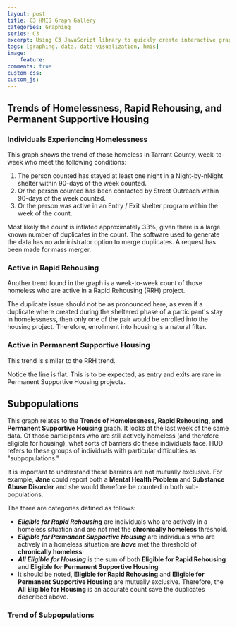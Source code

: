 ```yaml
---
layout: post
title: C3 HMIS Graph Gallery
categories: Graphing
series: C3
excerpt: Using C3 JavaScript library to quickly create interactive graphs.
tags: [graphing, data, data-visualization, hmis]
image: 
    feature: 
comments: true
custom_css:
custom_js: 
---
```


## Trends of Homelessness, Rapid Rehousing, and Permanent Supportive Housing


<link href="https://ladvien.com/projects/d3/practice/c3-0.4.15/c3.css" rel="stylesheet">  
<script src="https://d3js.org/d3.v3.min.js"></script>
<script src="https://ladvien.com/projects/d3/practice/c3-0.4.15/c3.min.js"></script>
<script src="https://ladvien.com/projects/d3/tx-601/trends-tx-601.js"></script>

<div id="chartOne"></div>

### Individuals Experiencing Homelessness
This graph shows the trend of those homeless in Tarrant County, week-to-week who meet the following conditions:

1. The person counted has stayed at least one night in a Night-by-nNight shelter within 90-days of the week counted.
2. Or the person counted has been contacted by Street Outreach within 90-days of the week counted.
3. Or the person was active in an Entry / Exit shelter program within the week of the count.

Most likely the count is inflated approximately 33%, given there is a large known number of duplicates in the count.  The software used to generate the data has no administrator option to merge duplicates.  A request has been made for mass merger.

### Active in Rapid Rehousing
Another trend found in the graph is a week-to-week count of those homeless who are active in a Rapid Rehousing (RRH) project.

The duplicate issue should not be as pronounced here, as even if a duplicate where created during the sheltered phase of a participant's stay in homelessness, then only one of the pair would be enrolled into the housing project.  Therefore, enrollment into housing is a natural filter.

### Active in Permanent Supportive Housing
This trend is similar to the RRH trend.  

Notice the line is flat.  This is to be expected, as entry and exits are rare in Permanent Supportive Housing projects.

## Subpopulations

<script src="https://ladvien.com/projects/d3/tx-601/actively-homeless-subpopulations.js"></script>

<div id="chartTwo"></div>

This graph relates to the **Trends of Homelessness, Rapid Rehousing, and Permanent Supportive Housing** graph.  It looks at the last week of the same data.  Of those participants who are still actively homeless (and therefore eligible for housing), what sorts of barriers do these individuals face.  HUD refers to these groups of individuals with particular difficulties as "subpopulations."

It is important to understand these barriers are not mutually exclusive.  For example, **Jane** could report both a **Mental Health Problem** and **Substance Abuse Disorder** and she would therefore be counted in both sub-populations. 

The three are categories defined as follows:

* ***Eligible for Rapid Rehousing*** are individuals who are actively in a homeless situation and are not met the **chronically homeless** threshold.
* ***Eligible for Permanent Supportive Housing*** are individuals who are actively in a homeless situation are ***have*** met the threshold of **chronically homeless**
* ***All Eligible for Housing*** is the sum of both **Eligible for Rapid Rehousing** and **Eligible for Permanent Supportive Housing**
* It should be noted, **Eligible for Rapid Rehousing** and **Eligible for Permanent Supportive Housing** are mutually exclusive.  Therefore, the **All Eligible for Housing** is an accurate count save the duplicates described above.

### Trend of Subpopulations
<script src="https://ladvien.com/projects/d3/tx-601/trend-actively-homeless-subpopulations.js"></script>

<div id="trend-of-subpops"></div>



